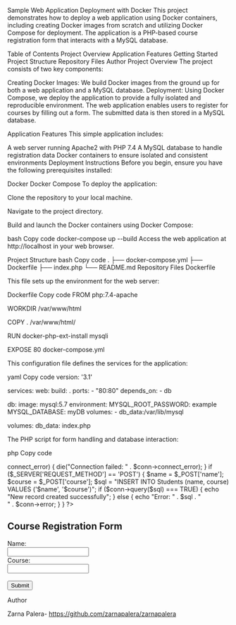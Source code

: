 
Sample Web Application Deployment with Docker
This project demonstrates how to deploy a web application using Docker containers, including creating Docker images from scratch and utilizing Docker Compose for deployment. The application is a PHP-based course registration form that interacts with a MySQL database.

Table of Contents
Project Overview
Application Features
Getting Started
Project Structure
Repository Files
Author
Project Overview
The project consists of two key components:

Creating Docker Images: We build Docker images from the ground up for both a web application and a MySQL database.
Deployment: Using Docker Compose, we deploy the application to provide a fully isolated and reproducible environment.
The web application enables users to register for courses by filling out a form. The submitted data is then stored in a MySQL database.

Application Features
This simple application includes:

A web server running Apache2 with PHP 7.4
A MySQL database to handle registration data
Docker containers to ensure isolated and consistent environments
Deployment Instructions
Before you begin, ensure you have the following prerequisites installed:

Docker
Docker Compose
To deploy the application:

Clone the repository to your local machine.

Navigate to the project directory.

Build and launch the Docker containers using Docker Compose:

bash
Copy code
docker-compose up --build
Access the web application at http://localhost in your web browser.

Project Structure
bash
Copy code
.
├── docker-compose.yml
├── Dockerfile
├── index.php
└── README.md
Repository Files
Dockerfile

This file sets up the environment for the web server:

Dockerfile
Copy code
FROM php:7.4-apache

WORKDIR /var/www/html

COPY . /var/www/html/

RUN docker-php-ext-install mysqli

EXPOSE 80
docker-compose.yml

This configuration file defines the services for the application:

yaml
Copy code
version: '3.1'

services:
  web:
    build: .
    ports:
      - "80:80"
    depends_on:
      - db

  db:
    image: mysql:5.7
    environment:
      MYSQL_ROOT_PASSWORD: example
      MYSQL_DATABASE: myDB
    volumes:
      - db_data:/var/lib/mysql

volumes:
  db_data:
index.php

The PHP script for form handling and database interaction:

php
Copy code
<?php
$servername = "db";
$username = "root";
$password = "example";
$dbname = "myDB";

// Create connection
$conn = new mysqli($servername, $username, $password, $dbname);

// Check connection
if ($conn->connect_error) {
    die("Connection failed: " . $conn->connect_error);
}

if ($_SERVER['REQUEST_METHOD'] == 'POST') {
    $name = $_POST['name'];
    $course = $_POST['course'];

    $sql = "INSERT INTO Students (name, course) VALUES ('$name', '$course')";

    if ($conn->query($sql) === TRUE) {
        echo "New record created successfully";
    } else {
        echo "Error: " . $sql . "<br>" . $conn->error;
    }
}
?>

<!DOCTYPE html>
<html>
<body>

<h2>Course Registration Form</h2>
<form method="post">
  Name:<br>
  <input type="text" name="name" required>
  <br>
  Course:<br>
  <input type="text" name="course" required>
  <br><br>
  <input type="submit" value="Submit">
</form>

</body>
</html>

Author

Zarna Palera- https://github.com/zarnapalera/zarnapalera

